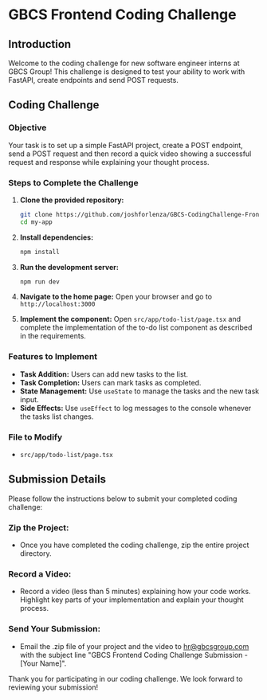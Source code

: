 # GBCS Frontend Coding Challenge

## Introduction

Welcome to the coding challenge for new software engineer interns at GBCS Group! This challenge is designed to test your ability to work with FastAPI, create endpoints and send POST requests.

## Coding Challenge

### Objective

Your task is to set up a simple FastAPI project, create a POST endpoint, send a POST request and then record a quick video showing a successful request and response while explaining your thought process.

### Steps to Complete the Challenge

1. **Clone the provided repository:**

   ```bash
   git clone https://github.com/joshforlenza/GBCS-CodingChallenge-Frontend.git
   cd my-app
   ```

2. **Install dependencies:**

   ```bash
   npm install
   ```

3. **Run the development server:**

   ```bash
   npm run dev
   ```

4. **Navigate to the home page:**
   Open your browser and go to `http://localhost:3000`

5. **Implement the component:**
   Open `src/app/todo-list/page.tsx` and complete the implementation of the to-do list component as described in the requirements.

### Features to Implement

- **Task Addition:** Users can add new tasks to the list.
- **Task Completion:** Users can mark tasks as completed.
- **State Management:** Use `useState` to manage the tasks and the new task input.
- **Side Effects:** Use `useEffect` to log messages to the console whenever the tasks list changes.

### File to Modify

- `src/app/todo-list/page.tsx`

## Submission Details

Please follow the instructions below to submit your completed coding challenge:

### Zip the Project:

- Once you have completed the coding challenge, zip the entire project directory.

### Record a Video:

- Record a video (less than 5 minutes) explaining how your code works. Highlight key parts of your implementation and explain your thought process.

### Send Your Submission:

- Email the .zip file of your project and the video to [hr@gbcsgroup.com](mailto:hr@gbcsgroup.com) with the subject line "GBCS Frontend Coding Challenge Submission - [Your Name]".

Thank you for participating in our coding challenge. We look forward to reviewing your submission!
